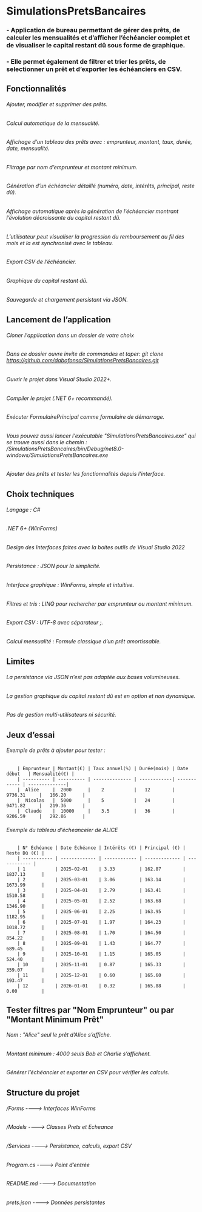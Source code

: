 # SimulationsPretsBancaires
### - Application de bureau permettant de gérer des prêts, de calculer les mensualités et d’afficher l’échéancier complet et de visualiser le capital restant dû sous forme de graphique.
### - Elle permet également de filtrer et trier les prêts, de selectionner un prêt et d’exporter les échéanciers en CSV.

## Fonctionnalités
###### Ajouter, modifier et supprimer des prêts.
###### Calcul automatique de la mensualité.
###### Affichage d’un tableau des prêts avec : emprunteur, montant, taux, durée, date, mensualité.
###### Filtrage par nom d’emprunteur et montant minimum.
###### Génération d’un échéancier détaillé (numéro, date, intérêts, principal, reste dû).
###### Affichage automatique après la génération de l’échéancier montrant l’évolution décroissante du capital restant dû.
###### L’utilisateur peut visualiser la progression du remboursement au fil des mois et la est synchronisé avec le tableau.
###### Export CSV de l’échéancier.
###### Graphique du capital restant dû.
###### Sauvegarde et chargement persistant via JSON.

## Lancement de l’application
###### Cloner l'application dans un dossier de votre choix
###### Dans ce dossier ouvre invite de commandes et taper: git clone https://github.com/dabofonsa/SimulationsPretsBancaires.git
###### Ouvrir le projet dans Visual Studio 2022+.
###### Compiler le projet (.NET 6+ recommandé).
###### Exécuter FormulairePrincipal comme formulaire de démarrage.
###### Vous pouvez aussi lancer l'exécutable "SimulationsPretsBancaires.exe" qui se trouve aussi dans le chemin :  /SimulationsPretsBancaires/bin/Debug/net8.0-windows/SimulationsPretsBancaires.exe
###### Ajouter des prêts et tester les fonctionnalités depuis l’interface.

## Choix techniques
###### Langage : C#
###### .NET 6+ (WinForms)
###### Design des Interfaces faites avec la boites outils de Visual Studio 2022
###### Persistance : JSON pour la simplicité.
###### Interface graphique : WinForms, simple et intuitive.
###### Filtres et tris : LINQ pour rechercher par emprunteur ou montant minimum.
###### Export CSV : UTF-8 avec séparateur ;.
###### Calcul mensualité : Formule classique d’un prêt amortissable.

## Limites
###### La persistance via JSON n’est pas adaptée aux bases volumineuses.
###### La gestion graphique du capital restant dû est en option et non dynamique.
###### Pas de gestion multi-utilisateurs ni sécurité.

## Jeux d’essai
###### Exemple de prêts à ajouter pour tester :     
        | Emprunteur | Montant(€) | Taux annuel(%) | Durée(mois) | Date début   | Mensualité(€) |
        | ---------- | ---------- | -------------- | ------------| ------------ | --------------|
        |  Alice     |  2000      |    2           |   12        |  9736.31     |   166.20      |
        |  Nicolas   |  5000      |    5           |   24        |  9471.82     |   219.36      |
        |  Claude    |  10000     |    3.5         |   36        |  9206.59     |   292.86      |
    
###### Exemple du tableau d'écheanceier de ALICE
        | N° Échéance | Date Échéance | Intérêts (€) | Principal (€) | Reste Dû (€) |           
        | ----------- | ------------- | ------------ | ------------- | ------------ |   
        | 1           | 2025-02-01    | 3.33         | 162.87        | 1837.13      |
        | 2           | 2025-03-01    | 3.06         | 163.14        | 1673.99      |
        | 3           | 2025-04-01    | 2.79         | 163.41        | 1510.58      |
        | 4           | 2025-05-01    | 2.52         | 163.68        | 1346.90      |
        | 5           | 2025-06-01    | 2.25         | 163.95        | 1182.95      |
        | 6           | 2025-07-01    | 1.97         | 164.23        | 1018.72      |
        | 7           | 2025-08-01    | 1.70         | 164.50        | 854.22       |
        | 8           | 2025-09-01    | 1.43         | 164.77        | 689.45       |
        | 9           | 2025-10-01    | 1.15         | 165.05        | 524.40       |
        | 10          | 2025-11-01    | 0.87         | 165.33        | 359.07       |
        | 11          | 2025-12-01    | 0.60         | 165.60        | 193.47       |
        | 12          | 2026-01-01    | 0.32         | 165.88        | 0.00         |

## Tester filtres par "Nom Emprunteur" ou par "Montant Minimum Prêt"
###### Nom : "Alice"  seul le prêt d’Alice s’affiche.
###### Montant minimum : 4000  seuls Bob et Charlie s’affichent.
###### Générer l’échéancier et exporter en CSV pour vérifier les calculs.

## Structure du projet
###### /Forms         ----> Interfaces WinForms
###### /Models        ----> Classes Prets et Echeance
###### /Services      ----> Persistance, calculs, export CSV
###### Program.cs     ----> Point d’entrée
###### README.md      ----> Documentation
###### prets.json     ----> Données persistantes
